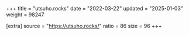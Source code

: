 +++
title = "utsuho.rocks"
date = "2022-03-22"
updated = "2025-01-03"
weight = 98247

[extra]
source = "https://utsuho.rocks/"
ratio = 86
size = 96
+++
